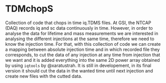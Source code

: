 # TDMchopS
Collection of code that chops in time iq.TDMS files.
At GSI, the NTCAP (DAQ) records iq and sc data continuously in time. However, in order to analyse the data for lifetime and mass measurements we are interested in analysing the different injections at the same time, therefore we need to know the injection time. For that, with this collection of code we can create a mapping between absolute injection time and in which recorded file they corresponds, to cut the data of any injection at any time from injection that we want and it is added everything into the same 2D power array obtained by using `iqtools` by @xaratustrah.
It is still in developement, in its final version it should cut the data in the wanted time until next injection and create new files with the cutted data.
